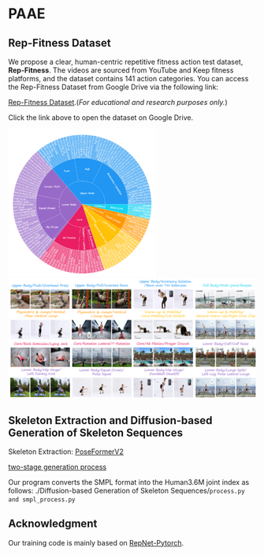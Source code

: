 # PAAE
## Rep-Fitness Dataset

We propose a clear, human-centric repetitive fitness action test dataset, **Rep-Fitness**. The videos are sourced from YouTube and Keep fitness platforms, and the dataset contains 141 action categories. You can access the Rep-Fitness Dataset from Google Drive via the following link:

[Rep-Fitness Dataset](https://drive.google.com/file/d/1GFPxQo5e5eQUy4h6_6-1K-rsZbKxF1Gq/view?usp=drive_link).(*For educational and research purposes only.*)

Click the link above to open the dataset on Google Drive.

<img src="image/category.png" alt="Categories Image" width="300"/>
<img src="image/Visual examples.png" alt="Example Image" width="600" height="auto"/>

## Skeleton Extraction and Diffusion-based Generation of Skeleton Sequences
Skeleton Extraction: [PoseFormerV2](https://github.com/QitaoZhao/PoseFormerV2)

[two-stage generation process](https://github.com/li-ronghui/LODGE)

Our program converts the SMPL format into the Human3.6M joint index as follows: ./Diffusion-based Generation of Skeleton Sequences/`process.py and smpl_process.py`

## Acknowledgment
Our training code is mainly based on [RepNet-Pytorch](https://github.com/confifu/RepNet-Pytorch/tree/main). 
